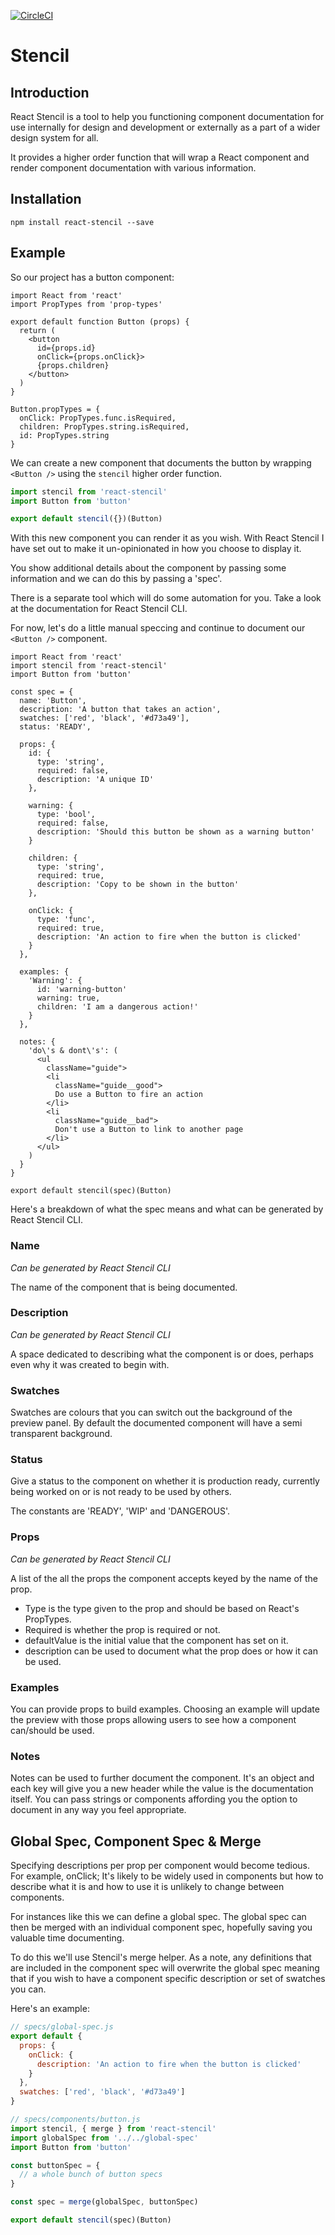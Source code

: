 [![CircleCI](https://circleci.com/gh/adjohnston/react-stencil/tree/master.svg?style=shield)](https://circleci.com/gh/adjohnston/react-stencil/tree/master)

# Stencil

## Introduction
React Stencil is a tool to help you functioning component documentation for use internally for design and development or externally as a part of a wider design system for all.

It provides a higher order function that will wrap a React component and render component documentation with various information.

## Installation

`npm install react-stencil --save`

## Example

So our project has a button component:

```JSX
import React from 'react'
import PropTypes from 'prop-types'

export default function Button (props) {
  return (
    <button
      id={props.id}
      onClick={props.onClick}>
      {props.children}
    </button>  
  )  
}

Button.propTypes = {
  onClick: PropTypes.func.isRequired,
  children: PropTypes.string.isRequired,
  id: PropTypes.string
}
```

We can create a new component that documents the button by wrapping `<Button />` using the `stencil` higher order function.

```Javascript
import stencil from 'react-stencil'
import Button from 'button'

export default stencil({})(Button)
```

With this new component you can render it as you wish. With React Stencil I have set out to make it un-opinionated in how you choose to display it.

You show additional details about the component by passing some information and we can do this by passing a 'spec'.

There is a separate tool which will do some automation for you. Take a look at the documentation for React Stencil CLI.

For now, let's do a little manual speccing and continue to document our `<Button />` component.

```JSX
import React from 'react'
import stencil from 'react-stencil'
import Button from 'button'

const spec = {
  name: 'Button',
  description: 'A button that takes an action',
  swatches: ['red', 'black', '#d73a49'],
  status: 'READY',

  props: {
    id: {
      type: 'string',
      required: false,
      description: 'A unique ID'
    },

    warning: {
      type: 'bool',
      required: false,
      description: 'Should this button be shown as a warning button'
    }

    children: {
      type: 'string',
      required: true,
      description: 'Copy to be shown in the button'
    },

    onClick: {
      type: 'func',
      required: true,
      description: 'An action to fire when the button is clicked'
    }
  },

  examples: {
    'Warning': {
      id: 'warning-button'
      warning: true,
      children: 'I am a dangerous action!'
    }
  },

  notes: {
    'do\'s & dont\'s': (
      <ul
        className="guide">
        <li
          className="guide__good">
          Do use a Button to fire an action
        </li>
        <li
          className="guide__bad">
          Don't use a Button to link to another page
        </li>
      </ul>  
    )
  }
}

export default stencil(spec)(Button)
```

Here's a breakdown of what the spec means and what can be generated by React Stencil CLI.

### Name
_Can be generated by React Stencil CLI_

The name of the component that is being documented.

### Description
_Can be generated by React Stencil CLI_

A space dedicated to describing what the component is or does, perhaps even why it was created to begin with.

### Swatches
Swatches are colours that you can switch out the background of the preview panel. By default the documented component will have a semi transparent background.

### Status
Give a status to the component on whether it is production ready, currently being worked on or is not ready to be used by others.

The constants are 'READY', 'WIP' and 'DANGEROUS'.

### Props
_Can be generated by React Stencil CLI_

A list of the all the props the component accepts keyed by the name of the prop.

- Type is the type given to the prop and should be based on React's PropTypes.
- Required is whether the prop is required or not.
- defaultValue is the initial value that the component has set on it.
- description can be used to document what the prop does or how it can be used.

### Examples
You can provide props to build examples. Choosing an example will update the preview with those props allowing users to see how a component can/should be used.

### Notes
Notes can be used to further document the component. It's an object and each key will give you a new header while the value is the documentation itself. You can pass strings or components affording you the option to document in any way you feel appropriate.

## Global Spec, Component Spec & Merge
Specifying descriptions per prop per component would become tedious. For example, onClick; It's likely to be widely used in components but how to describe what it is and how to use it is unlikely to change between components.

For instances like this we can define a global spec. The global spec can then be merged with an individual component spec, hopefully saving you valuable time documenting.

To do this we'll use Stencil's merge helper. As a note, any definitions that are included in the component spec will overwrite the global spec meaning that if you wish to have a component specific description or set of swatches you can.

Here's an example:

```Javascript
// specs/global-spec.js
export default {
  props: {
    onClick: {
      description: 'An action to fire when the button is clicked'
    }
  },
  swatches: ['red', 'black', '#d73a49']
}

// specs/components/button.js
import stencil, { merge } from 'react-stencil'
import globalSpec from '../../global-spec'
import Button from 'button'

const buttonSpec = {
  // a whole bunch of button specs
}

const spec = merge(globalSpec, buttonSpec)

export default stencil(spec)(Button)
```
